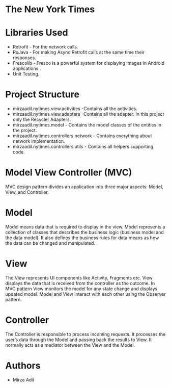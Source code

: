 # The New York Times

# Libraries Used

- Retrofit - For the network calls.
- RxJava - For making Async Retrofit calls at the same time their responses.
- Frescolib  - Fresco is a powerful system for displaying images in Android applications..
- Unit Testing.

# Project Structure

- mirzaadil.nytimes.view.activities -Contains all the activities.
- mirzaadil.nytimes.view.adapters -Contains all the adapter. In this project only the Recycler Adapters.
- mirzaadil.nytimes.model - Contains the model classes of the entities in the project.
- mirzaadil.nytimes.controllers.network - Contains everything about network implementation.
- mirzaadil.nytimes.controllers.utils - Contains all helpers supporting code.

# Model View Controller (MVC)

MVC design pattern divides an application into three major aspects: Model, View, and Controller.

# Model

Model means data that is required to display in the view. Model represents a collection of classes that describes the business logic (business model and the data model). It also defines the business rules for data means as how the data can be changed and manipulated.

# View

The View represents UI components like Activity, Fragments etc. View displays the data that is received from the controller as the outcome. In MVC pattern View monitors the model for any state change and displays updated model. Model and View interact with each other using the Observer pattern.

# Controller

The Controller is responsible to process incoming requests. It processes the user’s data through the Model and passing back the results to View. It normally acts as a mediator between the View and the Model.

# Authors
- Mirza Adil
